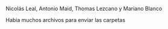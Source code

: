 Nicolás Leal, Antonio Maid, Thomas Lezcano y Mariano Blanco

Habia muchos archivos para enviar las carpetas
